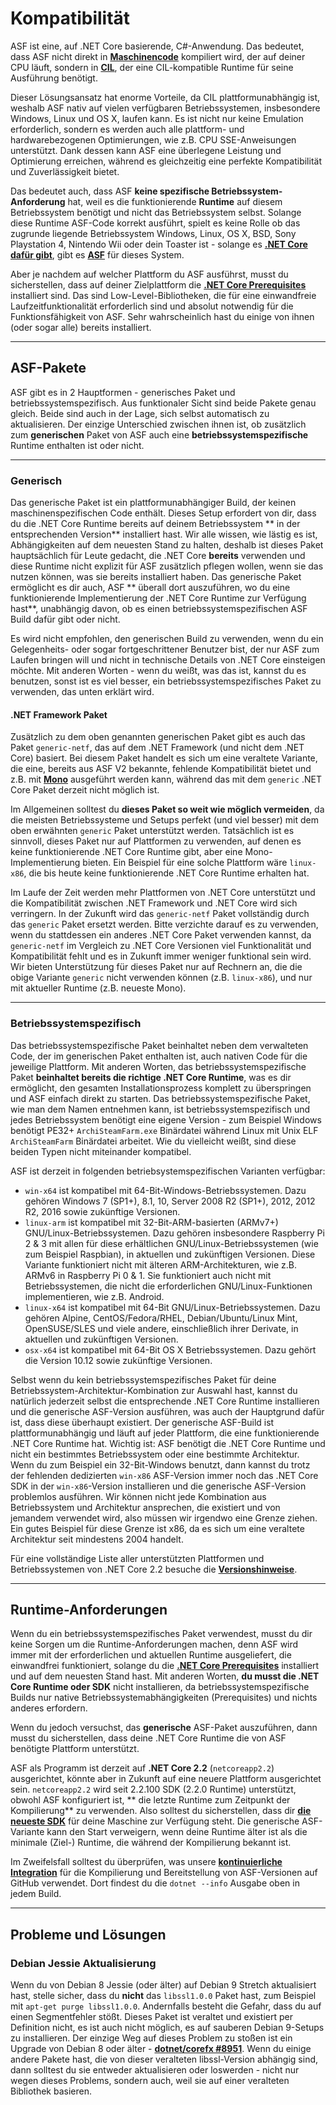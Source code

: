 # Kompatibilität

ASF ist eine, auf .NET Core basierende, C#-Anwendung. Das bedeutet, dass ASF nicht direkt in **[Maschinencode](https://en.wikipedia.org/wiki/Machine_code)** kompiliert wird, der auf deiner CPU läuft, sondern in **[CIL](https://en.wikipedia.org/wiki/Common_Intermediate_Language)**, der eine CIL-kompatible Runtime für seine Ausführung benötigt.

Dieser Lösungsansatz hat enorme Vorteile, da CIL plattformunabhängig ist, weshalb ASF nativ auf vielen verfügbaren Betriebssystemen, insbesondere Windows, Linux und OS X, laufen kann. Es ist nicht nur keine Emulation erforderlich, sondern es werden auch alle plattform- und hardwarebezogenen Optimierungen, wie z.B. CPU SSE-Anweisungen unterstützt. Dank dessen kann ASF eine überlegene Leistung und Optimierung erreichen, während es gleichzeitig eine perfekte Kompatibilität und Zuverlässigkeit bietet.

Das bedeutet auch, dass ASF **keine spezifische Betriebssystem-Anforderung** hat, weil es die funktionierende **Runtime** auf diesem Betriebssystem benötigt und nicht das Betriebssystem selbst. Solange diese Runtime ASF-Code korrekt ausführt, spielt es keine Rolle ob das zugrunde liegende Betriebssystem Windows, Linux, OS X, BSD, Sony Playstation 4, Nintendo Wii oder dein Toaster ist - solange es **[.NET Core dafür gibt](https://github.com/dotnet/core-setup#daily-builds)**, gibt es **[ASF](https://github.com/JustArchiNET/ArchiSteamFarm/releases/latest)** für dieses System.

Aber je nachdem auf welcher Plattform du ASF ausführst, musst du sicherstellen, dass auf deiner Zielplattform die **[.NET Core Prerequisites](https://github.com/dotnet/core/blob/master/Documentation/prereqs.md)** installiert sind. Das sind Low-Level-Bibliotheken, die für eine einwandfreie Laufzeitfunktionalität erforderlich sind und absolut notwendig für die Funktionsfähigkeit von ASF. Sehr wahrscheinlich hast du einige von ihnen (oder sogar alle) bereits installiert.

* * *

## ASF-Pakete

ASF gibt es in 2 Hauptformen - generisches Paket und betriebssystemspezifisch. Aus funktionaler Sicht sind beide Pakete genau gleich. Beide sind auch in der Lage, sich selbst automatisch zu aktualisieren. Der einzige Unterschied zwischen ihnen ist, ob zusätzlich zum **generischen** Paket von ASF auch eine **betriebssystemspezifische** Runtime enthalten ist oder nicht.

* * *

### Generisch

Das generische Paket ist ein plattformunabhängiger Build, der keinen maschinenspezifischen Code enthält. Dieses Setup erfordert von dir, dass du die .NET Core Runtime bereits auf deinem Betriebssystem ** in der entsprechenden Version** installiert hast. Wir alle wissen, wie lästig es ist, Abhängigkeiten auf dem neuesten Stand zu halten, deshalb ist dieses Paket hauptsächlich für Leute gedacht, die .NET Core **bereits** verwenden und diese Runtime nicht explizit für ASF zusätzlich pflegen wollen, wenn sie das nutzen können, was sie bereits installiert haben. Das generische Paket ermöglicht es dir auch, ASF ** überall dort auszuführen, wo du eine funktionierende Implementierung der .NET Core Runtime zur Verfügung hast**, unabhängig davon, ob es einen betriebssystemspezifischen ASF Build dafür gibt oder nicht.

Es wird nicht empfohlen, den generischen Build zu verwenden, wenn du ein Gelegenheits- oder sogar fortgeschrittener Benutzer bist, der nur ASF zum Laufen bringen will und nicht in technische Details von .NET Core einsteigen möchte. Mit anderen Worten - wenn du weißt, was das ist, kannst du es benutzen, sonst ist es viel besser, ein betriebssystemspezifisches Paket zu verwenden, das unten erklärt wird.

#### .NET Framework Paket

Zusätzlich zu dem oben genannten generischen Paket gibt es auch das Paket `generic-netf`, das auf dem .NET Framework (und nicht dem .NET Core) basiert. Bei diesem Paket handelt es sich um eine veraltete Variante, die eine, bereits aus ASF V2 bekannte, fehlende Kompatibilität bietet und z.B. mit **[Mono](https://www.mono-project.com)** ausgeführt werden kann, während das mit dem `generic` .NET Core Paket derzeit nicht möglich ist.

Im Allgemeinen solltest du **dieses Paket so weit wie möglich vermeiden**, da die meisten Betriebssysteme und Setups perfekt (und viel besser) mit dem oben erwähnten ` generic ` Paket unterstützt werden. Tatsächlich ist es sinnvoll, dieses Paket nur auf Plattformen zu verwenden, auf denen es keine funktionierende .NET Core Runtime gibt, aber eine Mono-Implementierung bieten. Ein Beispiel für eine solche Plattform wäre `linux-x86`, die bis heute keine funktionierende .NET Core Runtime erhalten hat.

Im Laufe der Zeit werden mehr Plattformen von .NET Core unterstützt und die Kompatibilität zwischen .NET Framework und .NET Core wird sich verringern. In der Zukunft wird das `generic-netf` Paket vollständig durch das `generic` Paket ersetzt werden. Bitte verzichte darauf es zu verwenden, wenn du stattdessen ein anderes .NET Core Paket verwenden kannst, da `generic-netf` im Vergleich zu .NET Core Versionen viel Funktionalität und Kompatibilität fehlt und es in Zukunft immer weniger funktional sein wird. Wir bieten Unterstützung für dieses Paket nur auf Rechnern an, die die obige Variante `generic` nicht verwenden können (z.B. `linux-x86`), und nur mit aktueller Runtime (z.B. neueste Mono).

* * *

### Betriebssystemspezifisch

Das betriebssystemspezifische Paket beinhaltet neben dem verwalteten Code, der im generischen Paket enthalten ist, auch nativen Code für die jeweilige Plattform. Mit anderen Worten, das betriebssystemspezifische Paket **beinhaltet bereits die richtige .NET Core Runtime**, was es dir ermöglicht, den gesamten Installationsprozess komplett zu überspringen und ASF einfach direkt zu starten. Das betriebssystemspezifische Paket, wie man dem Namen entnehmen kann, ist betriebssystemspezifisch und jedes Betriebssystem benötigt eine eigene Version - zum Beispiel Windows benötigt PE32+ `ArchiSteamFarm.exe` Binärdatei während Linux mit Unix ELF `ArchiSteamFarm` Binärdatei arbeitet. Wie du vielleicht weißt, sind diese beiden Typen nicht miteinander kompatibel.

ASF ist derzeit in folgenden betriebsystemspezifischen Varianten verfügbar:

- `win-x64` ist kompatibel mit 64-Bit-Windows-Betriebssystemen. Dazu gehören Windows 7 (SP1+), 8.1, 10, Server 2008 R2 (SP1+), 2012, 2012 R2, 2016 sowie zukünftige Versionen.
- `linux-arm` ist kompatibel mit 32-Bit-ARM-basierten (ARMv7+) GNU/Linux-Betriebssystemen. Dazu gehören insbesondere Raspberry Pi 2 & 3 mit allen für diese erhältlichen GNU/Linux-Betriebssystemen (wie zum Beispiel Raspbian), in aktuellen und zukünftigen Versionen. Diese Variante funktioniert nicht mit älteren ARM-Architekturen, wie z.B. ARMv6 in Raspberry Pi 0 & 1. Sie funktioniert auch nicht mit Betriebssystemen, die nicht die erforderlichen GNU/Linux-Funktionen implementieren, wie z.B. Android.
- `linux-x64` ist kompatibel mit 64-Bit GNU/Linux-Betriebssystemen. Dazu gehören Alpine, CentOS/Fedora/RHEL, Debian/Ubuntu/Linux Mint, OpenSUSE/SLES und viele andere, einschließlich ihrer Derivate, in aktuellen und zukünftigen Versionen.
- `osx-x64` ist kompatibel mit 64-Bit OS X Betriebssystemen. Dazu gehört die Version 10.12 sowie zukünftige Versionen.

Selbst wenn du kein betriebssystemspezifisches Paket für deine Betriebssystem-Architektur-Kombination zur Auswahl hast, kannst du natürlich jederzeit selbst die entsprechende .NET Core Runtime installieren und die generische ASF-Version ausführen, was auch der Hauptgrund dafür ist, dass diese überhaupt existiert. Der generische ASF-Build ist plattformunabhängig und läuft auf jeder Plattform, die eine funktionierende .NET Core Runtime hat. Wichtig ist: ASF benötigt die .NET Core Runtime und nicht ein bestimmtes Betriebssystem oder eine bestimmte Architektur. Wenn du zum Beispiel ein 32-Bit-Windows benutzt, dann kannst du trotz der fehlenden dedizierten `win-x86` ASF-Version immer noch das .NET Core SDK in der `win-x86`-Version installieren und die generische ASF-Version problemlos ausführen. Wir können nicht jede Kombination aus Betriebssystem und Architektur ansprechen, die existiert und von jemandem verwendet wird, also müssen wir irgendwo eine Grenze ziehen. Ein gutes Beispiel für diese Grenze ist x86, da es sich um eine veraltete Architektur seit mindestens 2004 handelt.

Für eine vollständige Liste aller unterstützten Plattformen und Betriebssystemen von .NET Core 2.2 besuche die **[Versionshinweise](https://github.com/dotnet/core/blob/master/release-notes/2.2/2.2-supported-os.md)**.

* * *

## Runtime-Anforderungen

Wenn du ein betriebssystemspezifisches Paket verwendest, musst du dir keine Sorgen um die Runtime-Anforderungen machen, denn ASF wird immer mit der erforderlichen und aktuellen Runtime ausgeliefert, die einwandfrei funktioniert, solange du die **[.NET Core Prerequisites](https://github.com/dotnet/core/blob/master/Documentation/prereqs.md)** installiert und auf dem neuesten Stand hast. Mit anderen Worten, **du musst die .NET Core Runtime oder SDK** nicht installieren, da betriebssystemspezifische Builds nur native Betriebssystemabhängigkeiten (Prerequisites) und nichts anderes erfordern.

Wenn du jedoch versuchst, das **generische** ASF-Paket auszuführen, dann musst du sicherstellen, dass deine .NET Core Runtime die von ASF benötigte Plattform unterstützt.

ASF als Programm ist derzeit auf **.NET Core 2.2** (`netcoreapp2.2`) ausgerichtet, könnte aber in Zukunft auf eine neuere Plattform ausgerichtet sein. `netcoreapp2.2` wird seit 2.2.100 SDK (2.2.0 Runtime) unterstützt, obwohl ASF konfiguriert ist, ** die letzte Runtime zum Zeitpunkt der Kompilierung** zu verwenden. Also solltest du sicherstellen, dass dir **[die neueste SDK](https://www.microsoft.com/net/download)** für deine Maschine zur Verfügung steht. Die generische ASF-Variante kann den Start verweigern, wenn deine Runtime älter ist als die minimale (Ziel-) Runtime, die während der Kompilierung bekannt ist.

Im Zweifelsfall solltest du überprüfen, was unsere **[kontinuierliche Integration](https://ci.appveyor.com/project/JustArchi/ArchiSteamFarm)** für die Kompilierung und Bereitstellung von ASF-Versionen auf GitHub verwendet. Dort findest du die `dotnet --info` Ausgabe oben in jedem Build.

* * *

## Probleme und Lösungen

### Debian Jessie Aktualisierung

Wenn du von Debian 8 Jessie (oder älter) auf Debian 9 Stretch aktualisiert hast, stelle sicher, dass du **nicht** das `libssl1.0.0` Paket hast, zum Beispiel mit `apt-get purge libssl1.0.0`. Andernfalls besteht die Gefahr, dass du auf einen Segmentfehler stößt. Dieses Paket ist veraltet und existiert per Definition nicht, es ist auch nicht möglich, es auf sauberen Debian 9-Setups zu installieren. Der einzige Weg auf dieses Problem zu sto&szlig;en ist ein Upgrade von Debian 8 oder älter - **[dotnet/corefx #8951](https://github.com/dotnet/corefx/issues/8951#issuecomment-314455190)**. Wenn du einige andere Pakete hast, die von dieser veralteten libssl-Version abhängig sind, dann solltest du sie entweder aktualisieren oder loswerden - nicht nur wegen dieses Problems, sondern auch, weil sie auf einer veralteten Bibliothek basieren.